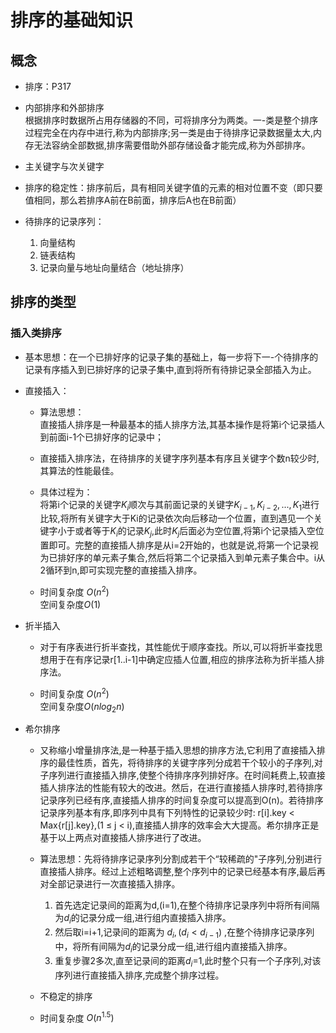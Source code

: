 # 排序的基础知识
## 概念
- 排序：P317

- 内部排序和外部排序<br>
    根据排序时数据所占用存储器的不同，可将排序分为两类。一-类是整个排序过程完全在内存中进行,称为内部排序;另一类是由于待排序记录数据量太大,内存无法容纳全部数据,排序需要借助外部存储设备才能完成,称为外部排序。

- 主关键字与次关键字

- 排序的稳定性：排序前后，具有相同关键字值的元素的相对位置不变（即只要值相同，那么若排序A前在B前面，排序后A也在B前面）
 
- 待排序的记录序列：
  1. 向量结构
  2. 链表结构
  3. 记录向量与地址向量结合（地址排序）

## 排序的类型
### 插入类排序
- 基本思想：在一个已排好序的记录子集的基础上，每一步将下一-个待排序的记录有序插入到已排好序的记录子集中,直到将所有待排记录全部插入为止。

- 直接插入：
  - 算法思想：<br>直接插人排序是一种最基本的插人排序方法,其基本操作是将第i个记录插人到前面i-1个已排好序的记录中；
  
  - 直接插入排序法，在待排序的关键字序列基本有序且关键字个数n较少时,其算法的性能最佳。
  
  - 具体过程为：<br>将第i个记录的关键字$K_{i}$顺次与其前面记录的关键字$K_{i-1},K_{i-2},..., K_{1}$进行比较,将所有关键字大于Ki的记录依次向后移动一个位置，直到遇见一个关键字小于或者等于$K_{i}$的记录$K_{j}$,此时$K_{j}$后面必为空位置,将第i个记录插入空位置即可。完整的直接插人排序是从i=2开始的，也就是说,将第一个记录视为已排好序的单元素子集合,然后将第二个记录插入到单元素子集合中。i从2循环到n,即可实现完整的直接插入排序。

  - 时间复杂度 $O(n^2)$<br>空间复杂度$O(1)$
   
- 折半插入    
  - 对于有序表进行折半查找，其性能优于顺序查找。所以,可以将折半查找思想用于在有序记录r[1..i-1]中确定应插人位置,相应的排序法称为折半插人排序法。
  
  - 时间复杂度 $O(n^2)$<br>空间复杂度$O(nlog_{2}n)$

- 希尔排序
  - 又称缩小增量排序法,是一种基于插入思想的排序方法,它利用了直接插入排序的最佳性质，首先，将待排序的关键字序列分成若干个较小的子序列,对子序列进行直接插入排序,使整个待排序序列排好序。在时间耗费上,较直接插人排序法的性能有较大的改进。然后，在进行直接插人排序时,若待排序记录序列已经有序,直接插人排序的时间复杂度可以提高到O(n)。若待排序记录序列基本有序,即序列中具有下列特性的记录较少时: r[i].key < Max{r[j].key},(1 ≤ j < i),直接插人排序的效率会大大提高。希尔排序正是基于以上两点对直接插人排序进行了改进。

  - 算法思想：先将待排序记录序列分割成若干个“较稀疏的"子序列,分别进行直接插人排序。经过上述粗略调整,整个序列中的记录已经基本有序,最后再对全部记录进行一次直接插入排序。
    1. 首先选定记录间的距离为d,(i=1),在整个待排序记录序列中将所有间隔为$d_{i}$的记录分成一组,进行组内直接插入排序。
    2. 然后取i=i+1,记录间的距离为 $d_{i} , (d_{i}<d_{i-1})$ ,在整个待排序记录序列中，将所有间隔为$d_{i}$的记录分成一组,进行组内直接插入排序。
    3. 重复步骤2多次,直至记录间的距离$d_{i}$=1,此时整个只有一个子序列,对该序列进行直接插入排序,完成整个排序过程。

  - 不稳定的排序
  
  - 时间复杂度 $O(n^{1.5})$
